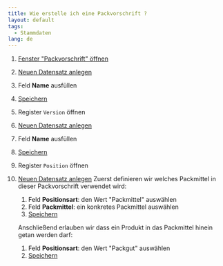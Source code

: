 ```yaml
---
title: Wie erstelle ich eine Packvorschrift ?
layout: default
tags:
  - Stammdaten
lang: de
---
```


1. [Fenster "Packvorschrift" öffnen](Wie_finde_und_öffne_ich_ein_Fenster)
1. [Neuen Datensatz anlegen](Wie_lege_ich_einen_neuen_datensatz_an)
1. Feld **Name** ausfüllen
1. [Speichern](Wie_lege_ich_einen_neuen_datensatz_an)
1. Register `Version` öffnen
1. [Neuen Datensatz anlegen](Wie_lege_ich_einen_neuen_datensatz_an)
1. Feld **Name** ausfüllen
1. [Speichern](Wie_lege_ich_einen_neuen_datensatz_an)
1. Register `Position` öffnen
1. [Neuen Datensatz anlegen](Wie_lege_ich_einen_neuen_datensatz_an)
   Zuerst definieren wir welches Packmittel in dieser Packvorschrift verwendet wird:
   1. Feld **Positionsart**: den Wert "Packmittel" auswählen
   1. Feld **Packmittel**: ein konkretes Packmittel auswählen
   1. [Speichern](Wie_lege_ich_einen_neuen_datensatz_an)
   
   Anschließend erlauben wir dass ein Produkt in das Packmittel hinein getan werden darf:
   1. Feld **Positionsart**: den Wert "Packgut" auswählen
   1. [Speichern](Wie_lege_ich_einen_neuen_datensatz_an)

